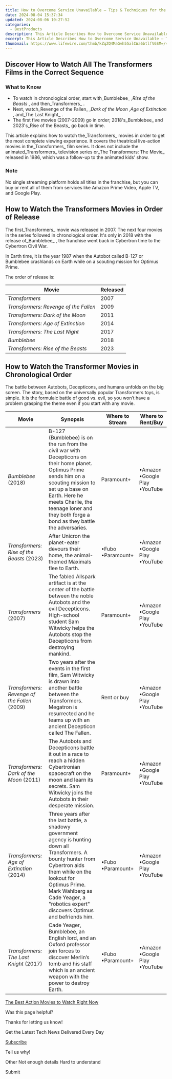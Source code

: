 ```yaml
---
title: How to Overcome Service Unavailable – Tips & Techniques for the 503 Error Code
date: 2024-08-04 15:37:34
updated: 2024-08-06 10:27:52
categories:
  - BestProducts
description: This Article Describes How to Overcome Service Unavailable – Tips & Techniques for the 503 Error Code
excerpt: This Article Describes How to Overcome Service Unavailable – Tips & Techniques for the 503 Error Code
thumbnail: https://www.lifewire.com/thmb/kZqZQ4MaGvh55alCWa6btlfV6SM=/400x300/filters:no_upscale():max_bytes(150000):strip_icc():format(webp)/503-service-unavailable-explained-2622940-5cdaf591abbe48a8afc6bd9346d89fdb.png
---
```


## Discover How to Watch All The Transformers Films in the Correct Sequence
### What to Know

* To watch in chronological order, start with_Bumblebee_ ,_Rise of the Beasts_ , and then_Transformers_ .
* Next, watch_Revenge of the Fallen_ ,_Dark of the Moon_ ,_Age of Extinction_ , and_The Last Knight_ .
* The first five movies (2007–2009) go in order; 2018's_Bumblebee_ and 2023's_Rise of the Beasts_ go back in time.

 This article explains how to watch the_Transformers_ movies in order to get the most complete viewing experience. It covers the theatrical live-action movies in the_Transformers_ film series. It does not include the animated_Transformers_ television series or_The Transformers: The Movie_ released in 1986, which was a follow-up to the animated kids' show.  

### Note

 No single streaming platform holds all titles in the franchise, but you can buy or rent all of them from services like Amazon Prime Video, Apple TV, and Google Play.  

## How to Watch the Transformers Movies in Order of Release

 The first_Transformers_ movie was released in 2007\. The next four movies in the series followed in chronological order. It's only in 2018 with the release of_Bumblebee_ , the franchise went back in Cybertron time to the Cybertron Civil War.

 In Earth time, it is the year 1987 when the Autobot called B-127 or Bumblebee crashlands on Earth while on a scouting mission for Optimus Prime.

 The order of release is:

| Movie                                 | Released |
| ------------------------------------- | -------- |
| _Transformers_                        | 2007     |
| _Transformers: Revenge of the Fallen_ | 2009     |
| _Transformers: Dark of the Moon_      | 2011     |
| _Transformers: Age of Extinction_     | 2014     |
| _Transformers: The Last Night_        | 2017     |
| _Bumblebee_                           | 2018     |
| _Transformers: Rise of the Beasts_    | 2023     |

## How to Watch the Transformer Movies in Chronological Order

 The battle between Autobots, Decepticons, and humans unfolds on the big screen. The story, based on the universally popular Transformers toys, is simple. It is the formulaic battle of good vs. evil, so you won’t have a problem grasping the theme even if you start with any movie.

| **Movie**                                    | **Synopsis**                                                                                                                                                                                                                                                             | **Where to Stream** | Where to Rent/Buy             |
| -------------------------------------------- | ------------------------------------------------------------------------------------------------------------------------------------------------------------------------------------------------------------------------------------------------------------------------ | ------------------- | ----------------------------- |
| _Bumblebee_ (2018)                           | B-127 (Bumblebee) is on the run from the civil war with Decepticons on their home planet. Optimus Prime sends him on a scouting mission to set up a base on Earth. Here he meets Charlie, the teenage loner and they both forge a bond as they battle the adversaries.   | Paramount+          | •Amazon •Google Play •YouTube |
| _Transformers: Rise of the Beasts_ (2023)    | After Unicron the planet-eater devours their home, the animal-themed Maximals flee to Earth.                                                                                                                                                                             | •Fubo •Paramount+   | •Amazon •Google Play •YouTube |
| _Transformers_ (2007)                        | The fabled Allspark artifact is at the center of the battle between the noble Autobots and the evil Decepticons. High-school student Sam Witwicky helps the Autobots stop the Decepticons from destroying mankind.                                                       | Paramount+          | •Amazon •Google Play •YouTube |
| _Transformers: Revenge of the Fallen_ (2009) | Two years after the events in the first film, Sam Witwicky is drawn into another battle between the Transformers. Megatron is resurrected and he teams up with an ancient Decepticon called The Fallen.                                                                  | Rent or buy         | •Amazon •Google Play •YouTube |
| _Transformers: Dark of the Moon_ (2011)      | The Autobots and Decepticons battle it out in a race to reach a hidden Cybertronian spacecraft on the moon and learn its secrets. Sam Witwicky joins the Autobots in their desperate mission.                                                                            | Paramount+          | •Amazon •Google Play •YouTube |
| _Transformers: Age of Extinction_ (2014)     | Three years after the last battle, a shadowy government agency is hunting down all Transformers. A bounty hunter from Cybertron aids them while on the lookout for Optimus Prime. Mark Wahlberg as Cade Yeager, a "robotics expert" discovers Optimus and befriends him. | •Fubo •Paramount+   | •Amazon •Google Play •YouTube |
| _Transformers: The Last Knight_ (2017)       | Cade Yeager, Bumblebee, an English lord, and an Oxford professor join forces to discover Merlin’s tomb and his staff which is an ancient weapon with the power to destroy Earth.                                                                                         | •Fubo •Paramount+   | •Amazon •Google Play •YouTube |

[The Best Action Movies to Watch Right Now](https://www.lifewire.com/best-action-movies-5090082)

Was this page helpful?

Thanks for letting us know!

 Get the Latest Tech News Delivered Every Day

[Subscribe](https://www.lifewire.com/#)

Tell us why!

 Other  Not enough details  Hard to understand

 Submit

<ins class="adsbygoogle"
     style="display:block"
     data-ad-format="autorelaxed"
     data-ad-client="ca-pub-7571918770474297"
     data-ad-slot="1223367746"></ins>



<ins class="adsbygoogle"
     style="display:block"
     data-ad-client="ca-pub-7571918770474297"
     data-ad-slot="8358498916"
     data-ad-format="auto"
     data-full-width-responsive="true"></ins>

